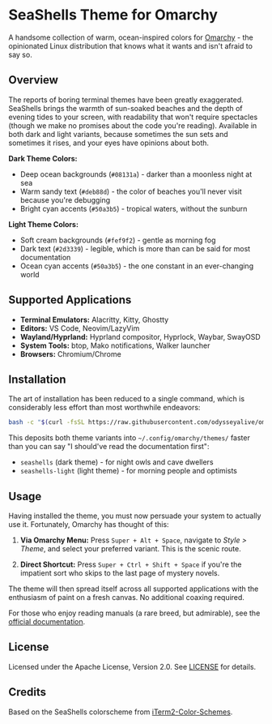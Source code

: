 # SeaShells Theme for Omarchy

A handsome collection of warm, ocean-inspired colors for [Omarchy](https://omarchy.org) - the opinionated Linux distribution that knows what it wants and isn't afraid to say so.

## Overview

The reports of boring terminal themes have been greatly exaggerated. SeaShells brings the warmth of sun-soaked beaches and the depth of evening tides to your screen, with readability that won't require spectacles (though we make no promises about the code you're reading). Available in both dark and light variants, because sometimes the sun sets and sometimes it rises, and your eyes have opinions about both.

**Dark Theme Colors:**
- Deep ocean backgrounds (`#08131a`) - darker than a moonless night at sea
- Warm sandy text (`#deb88d`) - the color of beaches you'll never visit because you're debugging
- Bright cyan accents (`#50a3b5`) - tropical waters, without the sunburn

**Light Theme Colors:**
- Soft cream backgrounds (`#fef9f2`) - gentle as morning fog
- Dark text (`#2d3339`) - legible, which is more than can be said for most documentation
- Ocean cyan accents (`#50a3b5`) - the one constant in an ever-changing world

## Supported Applications

- **Terminal Emulators:** Alacritty, Kitty, Ghostty
- **Editors:** VS Code, Neovim/LazyVim
- **Wayland/Hyprland:** Hyprland compositor, Hyprlock, Waybar, SwayOSD
- **System Tools:** btop, Mako notifications, Walker launcher
- **Browsers:** Chromium/Chrome

## Installation

The art of installation has been reduced to a single command, which is considerably less effort than most worthwhile endeavors:

```bash
bash -c "$(curl -fsSL https://raw.githubusercontent.com/odysseyalive/omarchy-seashells-theme/main/setup)"
```

This deposits both theme variants into `~/.config/omarchy/themes/` faster than you can say "I should've read the documentation first":
- `seashells` (dark theme) - for night owls and cave dwellers
- `seashells-light` (light theme) - for morning people and optimists

## Usage

Having installed the theme, you must now persuade your system to actually use it. Fortunately, Omarchy has thought of this:

1. **Via Omarchy Menu:** Press `Super + Alt + Space`, navigate to _Style > Theme_, and select your preferred variant. This is the scenic route.

2. **Direct Shortcut:** Press `Super + Ctrl + Shift + Space` if you're the impatient sort who skips to the last page of mystery novels.

The theme will then spread itself across all supported applications with the enthusiasm of paint on a fresh canvas. No additional coaxing required.

For those who enjoy reading manuals (a rare breed, but admirable), see the [official documentation](https://learn.omacom.io/2/the-omarchy-manual/52/themes).

## License

Licensed under the Apache License, Version 2.0. See [LICENSE](LICENSE) for details.

## Credits

Based on the SeaShells colorscheme from [iTerm2-Color-Schemes](https://github.com/mbadolato/iTerm2-Color-Schemes).
